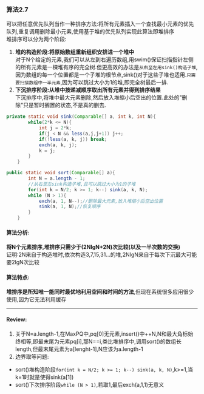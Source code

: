 ### 算法2.7

可以把任意优先队列当作一种排序方法:将所有元素插入一个查找最小元素的优先队列,重复调用删除最小元素,使用基于堆的优先队列实现此算法即堆排序<br>
堆排序可以分为两个阶段:
1. **堆的构造阶段:将原始数组重新组织安排进一个堆中**<br>
对于N个给定的元素,我们可以从左到右遍历数组,用swim()保证扫描指针左侧的所有元素是一棵堆有序的完全树.但更高效的办法是`从右至左用sink()构造子堆`,因为数组的每一个位置都是一个子堆的根节点,sink()对于这些子堆也适用.`只需要扫描数组中一半元素`,因为可以跳过大小为1的堆,即完全树最后一排.
2. **下沉排序阶段:从堆中按递减顺序取出所有元素并得到排序结果**<br>
下沉排序中,将堆中最大元素删除,然后放入堆缩小后空出的位置.此处的"删除"只是暂时搁置的状态,不是真的删去.

```Java
private static void sink(Comparable[] a, int k, int N){
        while(2*k <= N){
            int j = 2*k;
            if(j < N && less(a,j,j+1)) j++;
            if(!less(a, k, j)) break;
            exch(a, k, j);
            k = j;
        }
    }

public static void sort(Comparable[] a){
        int N = a.length - 1;
        //从右至左sink构造子堆,且可以跳过大小为1的子堆
        for(int k = N/2; k >= 1; k--) sink(a, k, N);
        while (N > 1){
            exch(a, 1, N--);//删除最大元素,放入堆缩小后空出位置
            sink(a, 1, N);//恢复顺序
        }
    }
```

#### 算法分析:
**将N个元素排序,堆排序只需少于(2NlgN+2N)次比较(以及一半次数的交换)**<br>
证明:2N来自于构造堆时,依次构造3,7,15,31...的堆,2NlgN来自于每次下沉最大可能要2lgN次比较

#### 算法特点:
**堆排序是所知唯一能同时最优地利用空间和时间的方法**,但现在系统很多应用很少使用,因为它无法利用缓存

---

#### Review:
1. 关于N=a.length-1,在MaxPQ中,pq[0]无元素,insert()中++N,N和最大角标始终相等,即最末尾为元素pq[i],那N==i,类比堆排序中,调用sort()的数组长length,但最末尾元素为a[lenght-1],N应该为a.length-1
2. 边界取等问题:
+ sort()堆构造阶段`for(int k = N/2; k >= 1; k--) sink(a, k, N)`,k>=1,当k=1时就是使得sink(a[1])
+ sort()下次排序阶段`while (N > 1)`,若取1,最后exch(a,1,1)无意义